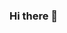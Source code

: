 ### Hi there 👋

<!--
**LaurillaultLucas/LaurillaultLucas** is a ✨ _special_ ✨ repository because its `README.md` (this file) appears on your GitHub profile.

Here are some ideas to get you started:

- 🔭 I’m currently working on end of studies' project
- 🌱 I’m currently learning Web developement at school O'Clock and English
- 💬 Ask me about ...
- 📫 How to reach me: lucaslaurillault@gmail.com
- 😄 Pronouns: ...
- ⚡ Fun fact: ...
-->
